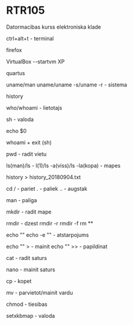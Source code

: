 # RTR105
Datormacibas kurss elektroniska klade

ctrl+alt+t - terminal

firefox

VirtualBox --startvm XP

quartus

uname/man uname/uname -s/uname -r - sistema

history 

who/whoami - lietotajs

sh - valoda

echo $0

whoami + exit (sh)

pwd - radit vietu

ls(man)/ls - l(1)/ls -a(viss)/ls -la(kopa) - mapes

history > history_20180904.txt

cd / - pariet . - paliek .. - augstak

man - paliga

mkdir - radit mape

rmdir - dzest rmdir -r rmdir -f rm **

echo "" echo -e "" - atstarpojums

echo "" > - mainit echo "" >> - papildinat

cat - radit saturs

nano - mainit saturs

cp - kopet

mv - parvietot/mainit vardu

chmod - tiesibas

setxkbmap - valoda
